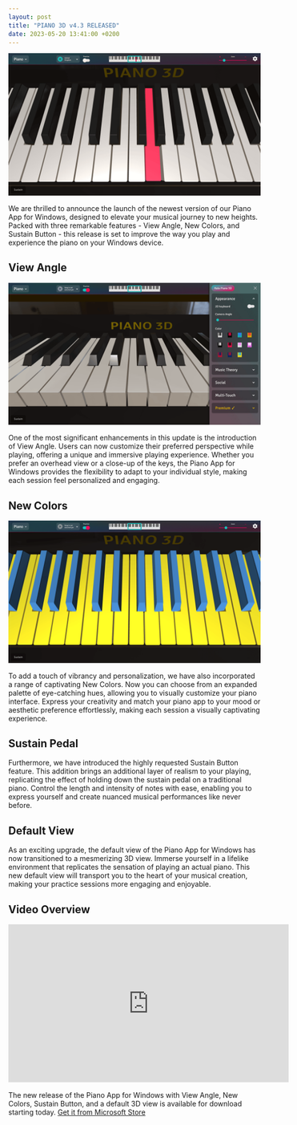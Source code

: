 ```yaml
---
layout: post
title: "PIANO 3D v4.3 RELEASED"
date: 2023-05-20 13:41:00 +0200
---
```


![piano app main screen](/public/images/version4point3/piano3dMainScreen.png)

We are thrilled to announce the launch of the newest version of our Piano App for Windows, designed to elevate your musical journey to new heights. Packed with three remarkable features - View Angle, New Colors, and Sustain Button - this release is set to improve the way you play and experience the piano on your Windows device.
<br>

## View Angle

![changing view angle of piano 3d](/public/images/version4point3/viewAngle.png)

One of the most significant enhancements in this update is the introduction of View Angle. Users can now customize their preferred perspective while playing, offering a unique and immersive playing experience. Whether you prefer an overhead view or a close-up of the keys, the Piano App for Windows provides the flexibility to adapt to your individual style, making each session feel personalized and engaging.

## New Colors

![new keyboard colors](/public/images/version4point3/newColors.png)

To add a touch of vibrancy and personalization, we have also incorporated a range of captivating New Colors. Now you can choose from an expanded palette of eye-catching hues, allowing you to visually customize your piano interface. Express your creativity and match your piano app to your mood or aesthetic preference effortlessly, making each session a visually captivating experience.

## Sustain Pedal

Furthermore, we have introduced the highly requested Sustain Button feature. This addition brings an additional layer of realism to your playing, replicating the effect of holding down the sustain pedal on a traditional piano. Control the length and intensity of notes with ease, enabling you to express yourself and create nuanced musical performances like never before.

## Default View

As an exciting upgrade, the default view of the Piano App for Windows has now transitioned to a mesmerizing 3D view. Immerse yourself in a lifelike environment that replicates the sensation of playing an actual piano. This new default view will transport you to the heart of your musical creation, making your practice sessions more engaging and enjoyable.

## Video Overview

<iframe width="560" height="315" src="https://www.youtube.com/embed/FmeKOmN5imM" title="YouTube video player" frameborder="0" allow="accelerometer; autoplay; clipboard-write; encrypted-media; gyroscope; picture-in-picture; web-share" allowfullscreen></iframe>

The new release of the Piano App for Windows with View Angle, New Colors, Sustain Button, and a default 3D view is available for download starting today. [Get it from Microsoft Store](https://apps.microsoft.com/store/detail/piano-3d/9WZDNCRDCWVN)
